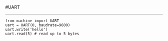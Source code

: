 #UART

---


```
from machine import UART
uart = UART(0, baudrate=9600)
uart.write('hello')
uart.read(5) # read up to 5 bytes
```